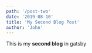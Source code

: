 ```yaml
---
path: '/post-two'
date: '2019-08-10'
title: 'My Second Blog Post'
author: 'John'
---
```



This is my **second blog** in gatsby